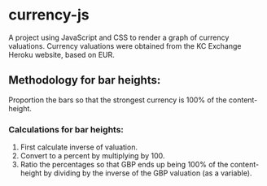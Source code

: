 # currency-js #


A project using JavaScript and CSS to render a graph of currency valuations. Currency valuations were obtained from the KC Exchange Heroku website, based on EUR.

## Methodology for bar heights: ##
Proportion the bars so that the strongest currency is 100% of the content-height.

### Calculations for bar heights: ###
1) First calculate inverse of valuation.
2) Convert to a percent by multiplying by 100.
3) Ratio the percentages so that GBP ends up being 100% of the content-height by
dividing by the inverse of the GBP valuation (as a variable).



